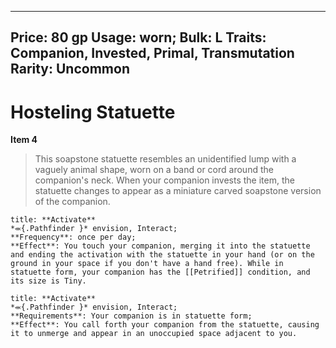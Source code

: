 
---
Price: 80 gp
Usage: worn;
Bulk: L
Traits: Companion, Invested, Primal, Transmutation
Rarity: Uncommon
---

# Hosteling Statuette

**Item 4**

> This soapstone statuette resembles an unidentified lump with a vaguely animal shape, worn on a band or cord around the companion's neck. When your companion invests the item, the statuette changes to appear as a miniature carved soapstone version of the companion.

```ad-embed-ability
title: **Activate**
*⬺{.Pathfinder }* envision, Interact; 
**Frequency**: once per day;
**Effect**: You touch your companion, merging it into the statuette and ending the activation with the statuette in your hand (or on the ground in your space if you don't have a hand free). While in statuette form, your companion has the [[Petrified]] condition, and its size is Tiny.

```

```ad-embed-ability
title: **Activate**
*⬺{.Pathfinder }* envision, Interact; 
**Requirements**: Your companion is in statuette form;
**Effect**: You call forth your companion from the statuette, causing it to unmerge and appear in an unoccupied space adjacent to you.

```
